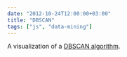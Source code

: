 ```yaml
---
date: "2012-10-24T12:00:00+03:00"
title: "DBSCAN"
tags: ["js", "data-mining"]
---
```


A visualization of a <a href="http://en.wikipedia.org/wiki/DBSCAN">DBSCAN algorithm</a>.

<!--more-->

<style>
    .post {
        max-width: none;
        width: 640px;
        padding: 0;
    }
</style>

<header>
	<nav id="menu"></nav>
	<div class="clear"></div>
</header>

<canvas id="canvas"></canvas>

<script src="/lib/dbscan/math.js"></script>
<script src="/lib/dbscan/utils.js"></script>

<script src="/lib/dbscan/base.js"></script>
<script src="/lib/dbscan/data.js"></script>

<script src="/lib/dbscan/grid.js"></script>

<script>

function loaded(){
	main.setSize(640, 640);

	button("Step",  $update);
	button("Run",   $run);
	button("Stop",  $stop);
	button("Reset", $reset);

	input("eps", 2);
	input("minPts", 2);

	main.reset();
	main.runRendering();
}

var conf = {
	main : {
		background : "#222",
		foreground : "#ddd",
	},
	data : {
		background : "#fff",
		foreground : "#222",
		radius : 15,
	},
	algorithm : {
		marking : 18,
	}
};

main.resetState = function(draw, size, state){
	state.data = clone(inputData);
	state.next = algorithm.init;
	draw.grid = new Grid($R(10,10,size.x-20,size.y-20), $R(0,10,10,0));
};

main.renderBase = function(draw, grid, size, state){
	draw.fillStyle = conf.main.background;
	draw.fillRect(0, 0, size.x, size.y);

	draw.fillStyle = "#777";
	draw.strokeStyle = "#333";
	draw.lineWidth = 1;
	draw.font = "11px Courier New, monospace"
	grid.render(draw);

	var r = $R(size.x - 180, 10, size.x - 20, 170);
	draw.fillStyle = "rgba(255,255,255,0.3)";
	draw.fillRect(r.left, r.top, r.width, r.height);

	draw.fillStyle = conf.main.foreground;
	draw.fillText("time: " + main.tick, r.left + 5, r.top + 12);

	var top = this.history.slice(0, 10),
		y = r.top + 30, dy = 12;
	for(var i = top.length - 1; i >= 0; i -= 1){
		draw.fillText(top[i], r.left + 15, y);
		y += dy;
	}
};

main.renderMouse = function(draw, grid, size, state){
	var p = grid.fromScreen(main.mouse);
	draw.font = "13px Courier New, monospace";
	draw.fillStyle = "#f00";
	draw.fillText(p.toString(), main.mouse.x, main.mouse.y);
};

main.renderInputData = function(draw, grid, size, state){
	foreach(state.data, function(point, label){
		var p = grid.toScreen(point);
		draw.fillStyle = conf.data.background;
		
		draw.beginPath();
		draw.arc(p.x, p.y, conf.data.radius, 0, Math.TAU, 0);
		draw.fill();

		draw.fillStyle = conf.data.foreground;
		draw.font = "bold 16px Georgia";
		draw.fillText(label, p.x - 6, p.y + 6);
	});
};

function mark(draw, grid, point, off, color, strength){
	var p = grid.toScreen(point);
	draw.lineWidth = strength || 1;
	draw.beginPath();
	draw.arc(p.x, p.y, conf.algorithm.marking + off, 0, Math.TAU, 0);
	draw.strokeStyle = color;
	draw.stroke();
};

function renderQuery(draw, grid, point, color, eps){
	var p = grid.toScreen( point );
	// render area
	draw.beginPath();
	draw.lineWidth = 1;
	draw.fillStyle = color;
	draw.save();
		draw.translate(p.x, p.y);
		draw.scale(grid.scale.x, grid.scale.y);
		draw.arc(0, 0, eps, 0, Math.TAU, 0);
	draw.restore();
	draw.fill();
}

main.renderAlgorithm = function(draw, grid, size, state){
	if(state.visiting){
		var point = state.data[state.visiting];
		renderQuery(draw, grid, point, "rgba(0,255,0,0.1)", state.eps);

		var point = state.data[state.lastQuery];
		renderQuery(draw, grid, point, "rgba(255,255,255,0.07)", state.eps);
	}

	// draw visiting 
	if(state.visiting){
		mark(draw, grid, state.data[state.visiting], 0, "#f00", 10);
		foreach(state.neighbors, function(label){
			mark(draw, grid, state.data[label], 2, "#ff0");
		});
	}
	
	if(state.visited){
		foreach(state.data, function(point, label){
			if(state.noise[label])
				mark(draw, grid, point, 0, "rgba(100,100,100,1)", 5)
			else if(state.visited[label])
				mark(draw, grid, point, 2, "#0f0");
		});
	}

	if(state.clusters){
		for(var i = 0; i < state.clusters.length; i += 1){
			var col = "hsla("+i*90+",60%,60%,0.3)";
			foreach(state.clusters[i], function(_, label){
				mark(draw, grid, state.data[label], 9, col, 5);
			});
		}

		foreach(state.cluster, function(_, label){
			mark(draw, grid, state.data[label], 9, "hsla(-60,60%,60%,0.7)", 5);
		});
	}
};

main.render = function(draw, size, state){
	var grid = draw.grid;
	this.renderBase(draw, grid, size, state);
	// this.renderMouse(draw, grid, size, state);

	this.renderAlgorithm(draw, grid, size, state);
	this.renderInputData(draw, grid, size, state);
};

main.updates = function(state){
	algorithm.fixup(state);
	state.next(state);
};

dist = function(a, b){
		var dx = a.x - b.x,
			dy = a.y - b.y;
		return Math.sqrt(dx*dx + dy*dy);
};

regionQuery = function(point, data, eps){
	var result = [],
		p = data[point];
	foreach(data, function(o, label){
		if(label == point) return;
		if(this.dist(p, o) < eps)
			result.push(label);
	});
	return result;
};

visitNextThing = function(state){
	state.visited[state.visiting] = true;
	state.next = algorithm.visitNode;
};

filteredNeighbors = function(neighbors, visited, current){
	var result = [];
	for(var i = 0; i < neighbors.length; i+= 1){
		var n = neighbors[i],
			hasBeenVisited = visited[n],
			isAlreadyInList = current.indexOf(n) >= 0;
		if(!(hasBeenVisited || isAlreadyInList))
			result.push(n);
	}
	return result;
}

algorithm = {
	fixup: function(state){
		// remove visited from unvisited;
		if(state.unvisited)
		for(var i = state.unvisited.length - 1; i >= 0; i -= 1){
			var lbl = state.unvisited[i];
			if(state.visited[lbl])
				state.unvisited.splice(i, 1);
		}
	},
	init : function(state){
		console.log("initializing");
		state.minPts = $("minPts").value;
		state.eps = $("eps").value;
		state.unvisited = Object.keys(state.data);
		state.noise = {};
		state.visited = {};
		state.clustered = {};
		state.clusters = [];
		state.next = algorithm.visitNode;
	},
	visitNode : function(state){
		if(state.unvisited.length == 0){
			state.next = algorithm.done;
			return;
		};
		
		state.visiting = state.unvisited.pop();
		main.log("visiting: " + state.visiting);
		
		var p = state.data[state.visiting];
		state.lastQuery = state.visiting;
		state.neighbors = regionQuery(state.visiting, state.data, state.eps)
		main.log("  neighbors [" + state.neighbors + "]");

		if(state.neighbors.length < state.minPts) {
			state.noise[state.visiting] = true;
			main.log("  mark as noise " + state.visiting);
			visitNextThing(state);
		} else {
			state.next = algorithm.startExpanding;
		}
	},
	
	startExpanding : function(state){
		main.log("  new cluster");
		state.cluster = {};
		state.visitedNeighbors = {};
		state.visitedNeighbors[state.visiting] = true;
		state.cluster[state.visiting] = true;
		state.next = algorithm.visitNeighbor;
	},

	visitNeighbor : function(state){	
		if(state.neighbors.length <= 0){
			state.next = algorithm.doneVisitingNeighbors;
			return;
		}

		state.neighbor = state.neighbors.pop();
		state.visitedNeighbors[state.neighbor] = true;

		main.log("  ..visit: " + state.neighbor);

		if(!state.visited[state.neighbor]){
			state.visited[state.neighbor] = true;
			state.lastQuery = state.neighbor;
			var neighbors = regionQuery(state.neighbor, state.data, state.eps);
			if(neighbors.length > state.minPts){
				neighbors = filteredNeighbors(neighbors, state.visitedNeighbors, state.neighbors);
				main.log("    add [" + neighbors + "]");
				state.neighbors = state.neighbors.concat(neighbors);
			}
		}

		if(!state.clustered[state.neighbor]){
			state.clustered = true;
			state.cluster[state.neighbor] = true;
		}
	},

	doneVisitingNeighbors : function(state){
		main.log("done neighbors");
		state.clusters.push(state.cluster);
		state.cluster = {};
		visitNextThing(state);
	},

	done : function(state){
		state.lastQuery = null;
		state.visiting = null;
		main.log("done");

		main.log("> noise [" + Object.keys(state.noise) + "]");
		for(var i = 0; i < state.clusters.length; i += 1 ){
			main.log("> cluster [" + Object.keys(state.clusters[i]) + "]");
		};

		state.next = algorithm.nothing;
		$stop();
	},
	nothing : function(state){}
}

loaded();
$run();

</script>